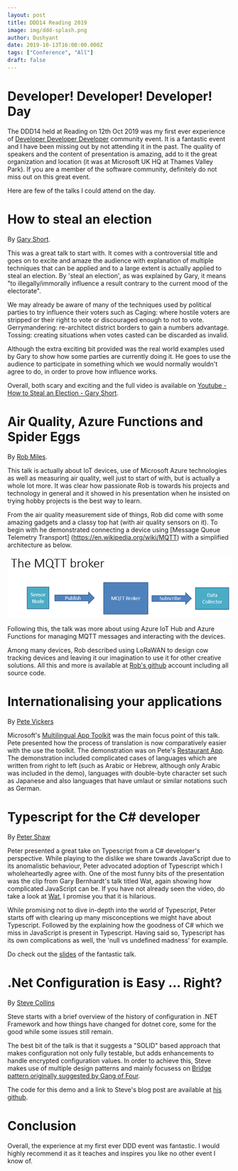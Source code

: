 ```yaml
---
layout: post
title: DDD14 Reading 2019
image: img/ddd-splash.png
author: Dushyant
date: 2019-10-13T16:00:00.000Z
tags: ["Conference", "All"]
draft: false
---
```

# Developer! Developer! Developer! Day
The DDD14 held at Reading on 12th Oct 2019 was my first ever experience of [Developer Developer Developer](https://developerdeveloperdeveloper.com/Home/About) community event. It is a fantastic event and I have been missing out by not attending it in the past. The quality of speakers and the content of presentation is amazing, add to it the great organization and location (it was at Microsoft UK HQ at Thames Valley Park). If you are a member of the software community, definitely do not miss out on this great event.

Here are few of the talks I could attend on the day.

# How to steal an election
By [Gary Short](http://www.twitter.com/@garyshort).

This was a great talk to start with. It comes with a controversial title and goes on to excite and amaze the audience with explanation of multiple techniques that can be applied and to a large extent is actually applied to steal an election. By 'steal an election', as was explained by Gary, it means "to illegally/immorally influence a result contrary to the current mood of the electorate".

We may already be aware of many of the techniques used by political parties to try influence their voters such as 
Caging: where hostile voters are stripped or their right to vote or discouraged enough to not to vote.
Gerrymandering: re-architect district borders to gain a numbers advantage.
Tossing: creating situations when votes casted can be discarded as invalid.

Although the extra exciting bit provided was the real world examples used by Gary to show how some parties are currently doing it. He goes to use the audience to participate in something which we would normally wouldn't agree to do, in order to prove how influence works.

Overall, both scary and exciting and the full video is available on [Youtube - How to Steal an Election - Gary Short](https://youtu.be/32m8luvA9Qg).

# Air Quality, Azure Functions and Spider Eggs
By [Rob Miles](http://www.twitter.com/@robmiles).

This talk is actually about IoT devices, use of Microsoft Azure technologies as well as measuring air quality, well just to start of with, but is actually a whole lot more. It was clear how passionate Rob is towards his projects and technology in general and it showed in his presentation when he insisted on trying hobby projects is the best way to learn.

From the air quality measurement side of things, Rob did come with some amazing gadgets and a classy top hat (with air quality sensors on it). To begin with he demonstrated connecting a device using [Message Queue Telemetry Transport] (https://en.wikipedia.org/wiki/MQTT) with a simplified architecture as below.

![MQTT Air Quality Device Architecture](./img/mqtt-air-quality.png)

Following this, the talk was more about using Azure IoT Hub and Azure Functions for managing MQTT messages and interacting with the devices.

Among many devices, Rob described using LoRaWAN to design cow tracking devices and leaving it our imagination to use it for other creative solutions. All this and more is available at [Rob's github](https://github.com/CrazyRobMiles/DDD-Reading-2019) account including all source code.

# Internationalising your applications
By [Pete Vickers](http://www.twitter.com/@petevick)

Microsoft's [Multilingual App Toolkit](https://docs.microsoft.com/en-us/windows/uwp/design/globalizing/use-mat) was the main focus point of this talk. Pete presented how the process of translation is now comparatively easier with the use the toolkit. The demonstration was on Pete's [Restaurant App](http://www.gui-innovations.com/restaurant-app.html). The demonstration included complicated cases of languages which are written from right to left (such as Arabic or Hebrew, although only Arabic was included in the demo), languages with double-byte character set such as Japanese and also languages that have umlaut or similar notations such as German.

# Typescript for the C# developer
By [Peter Shaw](http://www.twitter.com/@shawty_ds)

Peter presented a great take on Typescript from a C# developer's perspective. While playing to the dislike we share towards JavaScript due to its anomalistic behaviour, Peter advocated adoption of Typescript which I wholeheartedly agree with. One of the most funny bits of the presentation was the clip from Gary Bernhardt's talk titled Wat, again showing how complicated JavaScript can be. If you have not already seen the video, do take a look at [Wat](https://www.destroyallsoftware.com/talks/wat), I promise you that it is hilarious.

While promising not to dive in-depth into the world of Typescript, Peter starts off with clearing up many misconceptions we might have about Typescript. Followed by the explaining how the goodness of C# which we miss in JavaScript is present in Typescript. Having said so, Typescript has its own complications as well, the 'null vs undefined madness' for example.

Do check out the [slides](http://files.digital-solutions.me.uk/presentations/typescript.pdf) of the fantastic talk.

# .Net Configuration is Easy ... Right?
By [Steve Collins](http://www.twitter.com/@stevetalkscode)

Steve starts with a brief overview of the history of configuration in .NET Framework and how things have changed for dotnet core, some for the good while some issues still remain.

The best bit of the talk is that it suggests a "SOLID" based approach that makes configuration not only fully testable, but adds enhancements to handle encrypted configuration values. In order to achieve this, Steve makes use of multiple design patterns and mainly focusess on [Bridge pattern originally suggested by Gang of Four](http://www.blackwasp.co.uk/gofpatterns.aspx).

The code for this demo and a link to Steve's blog post are available at [his github](https://github.com/configureappio/ConfiguarationBridgeCrypto).

# Conclusion
Overall, the experience at my first ever DDD event was fantastic. I would highly recommend it as it teaches and inspires you like no other event I know of.
